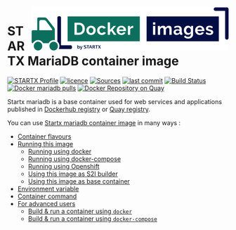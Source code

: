 <img align="right" src="https://raw.githubusercontent.com/startxfr/docker-images/master/.gitlab/img/logo-small.svg?sanitize=true">

# STARTX MariaDB container image

[![STARTX Profile](https://img.shields.io/badge/provider-startx-green.svg)](https://github.com/startxfr) [![licence](https://img.shields.io/github/license/startxfr/docker-images.svg)](https://gitlab.com/startx1/containers) [![Sources](https://img.shields.io/badge/startx-docker--images-blue.svg)](https://gitlab.com/startx1/containers/tree/master/Services/mariadb/)
[![last commit](https://img.shields.io/github/last-commit/startxfr/docker-images.svg)](https://gitlab.com/startx1/containers) [![Build Status](https://travis-ci.org/startxfr/docker-images.svg?branch=master)](https://travis-ci.org/startxfr/docker-images) [![Docker mariadb pulls](https://img.shields.io/docker/pulls/startx/sv-mariadb)](https://hub.docker.com/r/startx/sv-mariadb) [![Docker Repository on Quay](https://quay.io/repository/startx/mariadb/status "Docker Repository on Quay")](https://quay.io/repository/startx/mariadb)

Startx mariadb is a base container used for web services and applications published in
[Dockerhub registry](https://hub.docker.com/u/startx) or [Quay registry](https://quay.io/startx).

You can use [Startx mariadb container image](https://docker-images.readthedocs.io/en/latest/Services/mariadb/) in many ways :

- [Container flavours](https://docker-images.readthedocs.io/en/latest/Services/mariadb/#container-flavours)
- [Running this image](https://docker-images.readthedocs.io/en/latest/Services/mariadb/#running-this-image)
  - [Running using docker](https://docker-images.readthedocs.io/en/latest/Services/mariadb/#running-using-docker)
  - [Running using docker-compose](https://docker-images.readthedocs.io/en/latest/Services/mariadb/#running-using-docker-compose)
  - [Running using Openshift](https://docker-images.readthedocs.io/en/latest/Services/mariadb/#running-using-openshift)
  - [Using this image as S2I builder](https://docker-images.readthedocs.io/en/latest/Services/mariadb/#using-this-image-as-s2i-builder)
  - [Using this image as base container](https://docker-images.readthedocs.io/en/latest/Services/mariadb/#using-this-image-as-base-container)
- [Environment variable](https://docker-images.readthedocs.io/en/latest/Services/mariadb/#environment-variable)
- [Container command](https://docker-images.readthedocs.io/en/latest/Services/mariadb/#container-command)
- [For advanced users](https://docker-images.readthedocs.io/en/latest/Services/mariadb/#for-advanced-users)
  - [Build & run a container using `docker`](https://docker-images.readthedocs.io/en/latest/Services/mariadb/#build--run-a-container-using-docker)
  - [Build & run a container using `docker-compose`](https://docker-images.readthedocs.io/en/latest/Services/mariadb/#build--run-a-container-using-docker-compose)
